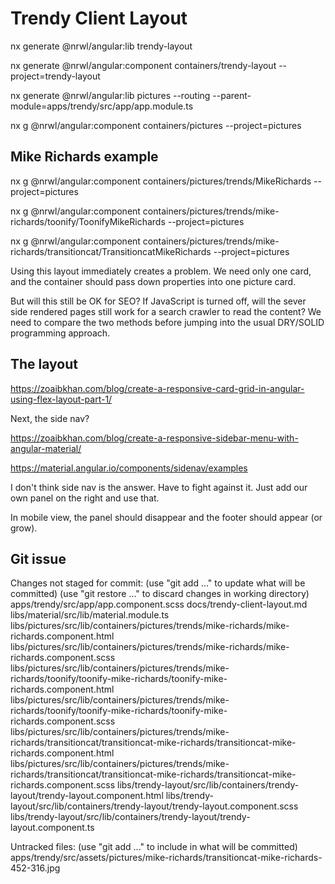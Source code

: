 # Trendy Client Layout

nx generate @nrwl/angular:lib trendy-layout

nx generate @nrwl/angular:component containers/trendy-layout --project=trendy-layout

nx generate @nrwl/angular:lib pictures --routing --parent-module=apps/trendy/src/app/app.module.ts

nx g @nrwl/angular:component  containers/pictures --project=pictures

## Mike Richards example

nx g @nrwl/angular:component  containers/pictures/trends/MikeRichards --project=pictures

nx g @nrwl/angular:component  containers/pictures/trends/mike-richards/toonify/ToonifyMikeRichards --project=pictures

nx g @nrwl/angular:component  containers/pictures/trends/mike-richards/transitioncat/TransitioncatMikeRichards --project=pictures

Using this layout immediately creates a problem.  We need only one card, and the container should pass down properties into one picture card.

But will this still be OK for SEO?  If JavaScript is turned off, will the sever side rendered pages still work for a search crawler to read the content?  We need to compare the two methods before jumping into the usual DRY/SOLID programming approach.

## The layout

https://zoaibkhan.com/blog/create-a-responsive-card-grid-in-angular-using-flex-layout-part-1/

Next, the side nav?

https://zoaibkhan.com/blog/create-a-responsive-sidebar-menu-with-angular-material/

https://material.angular.io/components/sidenav/examples

I don't think side nav is the answer.  Have to fight against it.
Just add our own panel on the right and use that.

In mobile view, the panel should disappear and the footer should appear (or grow).


## Git issue

Changes not staged for commit:
  (use "git add <file>..." to update what will be committed)
  (use "git restore <file>..." to discard changes in working directory)
apps/trendy/src/app/app.component.scss
docs/trendy-client-layout.md
libs/material/src/lib/material.module.ts
libs/pictures/src/lib/containers/pictures/trends/mike-richards/mike-richards.component.html      
libs/pictures/src/lib/containers/pictures/trends/mike-richards/mike-richards.component.scss      
libs/pictures/src/lib/containers/pictures/trends/mike-richards/toonify/toonify-mike-richards/toonify-mike-richards.component.html
libs/pictures/src/lib/containers/pictures/trends/mike-richards/toonify/toonify-mike-richards/toonify-mike-richards.component.scss
libs/pictures/src/lib/containers/pictures/trends/mike-richards/transitioncat/transitioncat-mike-richards/transitioncat-mike-richards.component.html
libs/pictures/src/lib/containers/pictures/trends/mike-richards/transitioncat/transitioncat-mike-richards/transitioncat-mike-richards.component.scss
libs/trendy-layout/src/lib/containers/trendy-layout/trendy-layout.component.html
libs/trendy-layout/src/lib/containers/trendy-layout/trendy-layout.component.scss
libs/trendy-layout/src/lib/containers/trendy-layout/trendy-layout.component.ts

Untracked files:
  (use "git add <file>..." to include in what will be committed)
        apps/trendy/src/assets/pictures/mike-richards/transitioncat-mike-richards-452-316.jpg
